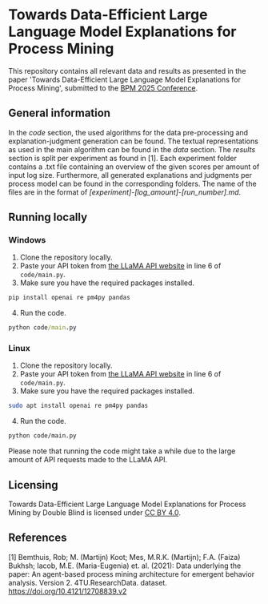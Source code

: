 # Towards Data-Efficient Large Language Model Explanations for Process Mining

This repository contains all relevant data and results as presented in the paper 'Towards Data-Efficient Large Language Model Explanations for Process Mining', submitted to the [BPM 2025 Conference](https://www.bpm2025seville.org/).

## General information
In the <em>code</em> section, the used algorithms for the data pre-processing and explanation-judgment generation can be found. The textual representations as used in the main algorithm can be found in the <em>data</em> section.
The <em>results</em> section is split per experiment as found in [1]. Each experiment folder contains a .txt file containing an overview of the given scores per amount of input log size. Furthermore, all generated explanations and judgments per process model can be found in the corresponding folders. The name of the files are in the format of <em>[experiment]-[log_amount]-[run_number].md</em>.

## Running locally
### Windows
1. Clone the repository locally.
2. Paste your API token from [the LLaMA API website](https://www.llamaapi.com/en/dashboard/api-token) in line 6 of ``code/main.py``.
3. Make sure you have the required packages installed.
```cmd
pip install openai re pm4py pandas
```
4. Run the code.
```cmd
python code/main.py
```

### Linux
1. Clone the repository locally.
2. Paste your API token from [the LLaMA API website](https://www.llamaapi.com/en/dashboard/api-token) in line 6 of ``code/main.py``.
3. Make sure you have the required packages installed.
```bash
sudo apt install openai re pm4py pandas
```
4. Run the code.
```bash
python code/main.py
```

Please note that running the code might take a while due to the large amount of API requests made to the LLaMA API.

## Licensing
Towards Data-Efficient Large Language Model Explanations for Process Mining by Double Blind is licensed under [CC BY 4.0](https://creativecommons.org/licenses/by/4.0/?ref=chooser-v1).

## References
[1] Bemthuis, Rob; M. (Martijn) Koot; Mes, M.R.K. (Martijn); F.A. (Faiza) Bukhsh; Iacob, M.E. (Maria-Eugenia) et. al. (2021): Data underlying the paper: An agent-based process mining architecture for emergent behavior analysis. Version 2. 4TU.ResearchData. dataset. https://doi.org/10.4121/12708839.v2
